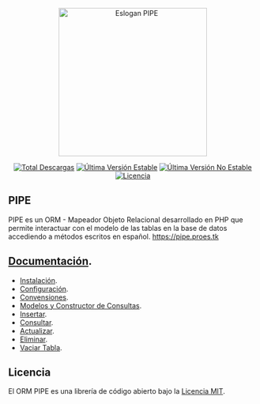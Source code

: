 <p align="center"><a href="https://pipe.proes.tk" target="_blank"><img src="https://pipe.proes.tk/imagenes/pipe-eslogan-transparente.png" width="300" alt="Eslogan PIPE"></a></p>

<p align="center">
	<a href="https://packagist.org/packages/proesio/pipe"><img src="https://poser.pugx.org/proesio/pipe/downloads" alt="Total Descargas"></a>
	<a href="https://packagist.org/packages/proesio/pipe"><img src="https://poser.pugx.org/proesio/pipe/v/stable" alt="Última Versión Estable"></a>
	<a href="https://packagist.org/packages/proesio/pipe"><img src="https://poser.pugx.org/proesio/pipe/v/unstable" alt="Última Versión No Estable"></a>
	<a href="https://packagist.org/packages/proesio/pipe"><img src="https://poser.pugx.org/proesio/pipe/license" alt="Licencia"></a>
</p>

## PIPE

PIPE es un ORM - Mapeador Objeto Relacional desarrollado en PHP que permite interactuar con el modelo de las tablas en la base de datos accediendo a métodos escritos en español. https://pipe.proes.tk

## [Documentación](https://pipe.proes.tk/documentacion/4.x/).

- [Instalación](https://pipe.proes.tk/documentacion/4.x/instalacion/).
- [Configuración](https://pipe.proes.tk/documentacion/4.x/configuracion/).
- [Convensiones](https://pipe.proes.tk/documentacion/4.x/convenciones/).
- [Modelos y Constructor de Consultas](https://pipe.proes.tk/documentacion/4.x/modelos-y-constructor-de-consultas/).
- [Insertar](https://pipe.proes.tk/documentacion/4.x/insertar/).
- [Consultar](https://pipe.proes.tk/documentacion/4.x/consultar/).
- [Actualizar](https://pipe.proes.tk/documentacion/4.x/actualizar/).
- [Eliminar](https://pipe.proes.tk/documentacion/4.x/eliminar/).
- [Vaciar Tabla](https://pipe.proes.tk/documentacion/4.x/vaciar-tabla/).

## Licencia

El ORM PIPE es una librería de código abierto bajo la [Licencia MIT](https://opensource.org/licenses/MIT).